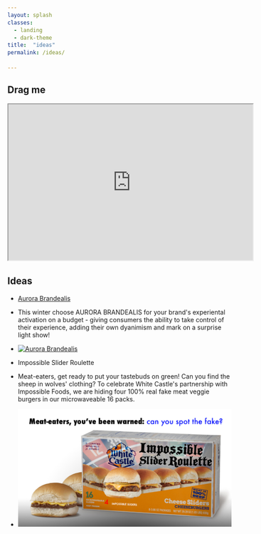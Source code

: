 ```yaml
---
layout: splash
classes:
  - landing
  - dark-theme
title:  "ideas"
permalink: /ideas/

---
```


## Drag me

<center>

<iframe src="https://benpercifield.github.io/DragBen.html" width="550" height="350"></iframe> </center>

## Ideas

* [Aurora Brandealis](https://www.youtube.com/watch?v=FwwQmDsgi1g)  
* This winter choose AURORA BRANDEALIS for your brand's experiental activation on a budget - giving consumers the ability to take control of their experience, adding their own dyanimism and mark on a surprise light show!
* [![Aurora Brandealis](https://img.youtube.com/vi/FwwQmDsgi1g/0.jpg)](https://www.youtube.com/watch?v=FwwQmDsgi1g)

* Impossible Slider Roulette 
* Meat-eaters, get ready to put your tastebuds on green! Can you find the sheep in wolves' clothing? To celebrate White Castle's partnership with Impossible Foods, we are hiding four 100% real fake meat veggie burgers in our microwaveable 16 packs. 
* ![alt text](https://raw.githubusercontent.com/benpercifield/benpercifield.github.io/master/images/meatroulette.jpg "Meat Roulette")
